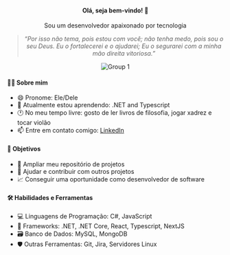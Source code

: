 <div align="center">

<h4>Olá, seja bem-vindo! 👋</h4>

 <p>Sou um desenvolvedor apaixonado por tecnologia</p>

>*“Por isso não tema, pois estou com você; não tenha medo, pois sou o seu Deus. Eu o fortalecerei e o ajudarei; Eu o segurarei com a minha mão direita vitoriosa.”*

![Group 1](https://user-images.githubusercontent.com/81364355/185987316-4fcb8951-cf82-461c-9828-b42c018dbf1c.png)
</div>

#### 👨‍💻 Sobre mim

- 😄 Pronome: Ele/Dele 
- 🌱 Atualmente estou aprendendo: .NET and Typescript
- 🕐 No meu tempo livre: gosto de ler livros de filosofia, jogar xadrez e tocar violão
- 📫 Entre em contato comigo: [LinkedIn](https://www.linkedin.com/in/wilsonsdr/)


#### 🎯 Objetivos 

- 📂 Ampliar meu repositório de projetos
- 🤝 Ajudar e contribuir com outros projetos
- 📈 Conseguir uma oportunidade como desenvolvedor de software

#### 🛠️ Habilidades e Ferramentas

- 💻 Linguagens de Programação: C#, JavaScript
- 🧰 Frameworks: .NET, .NET Core, React, Typescript, NextJS
- 🗃️ Banco de Dados: MySQL, MongoDB
- 🛡️ Outras Ferramentas: Git, Jira, Servidores Linux
